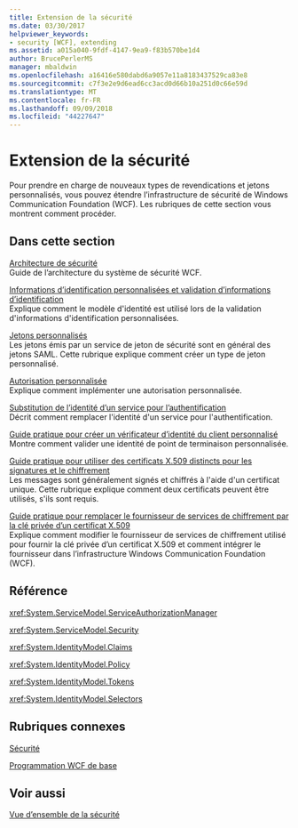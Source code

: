 ```yaml
---
title: Extension de la sécurité
ms.date: 03/30/2017
helpviewer_keywords:
- security [WCF], extending
ms.assetid: a015a040-9fdf-4147-9ea9-f83b570be1d4
author: BrucePerlerMS
manager: mbaldwin
ms.openlocfilehash: a16416e580dabd6a9057e11a8183437529ca83e8
ms.sourcegitcommit: c7f3e2e9d6ead6cc3acd0d66b10a251d0c66e59d
ms.translationtype: MT
ms.contentlocale: fr-FR
ms.lasthandoff: 09/09/2018
ms.locfileid: "44227647"
---
```

# <a name="extending-security"></a>Extension de la sécurité
Pour prendre en charge de nouveaux types de revendications et jetons personnalisés, vous pouvez étendre l’infrastructure de sécurité de Windows Communication Foundation (WCF). Les rubriques de cette section vous montrent comment procéder.  
  
## <a name="in-this-section"></a>Dans cette section  
 [Architecture de sécurité](https://msdn.microsoft.com/library/16593476-d36a-408d-808c-ae6fd483e28f)  
 Guide de l’architecture du système de sécurité WCF.  
  
 [Informations d’identification personnalisées et validation d’informations d’identification](../../../../docs/framework/wcf/extending/custom-credential-and-credential-validation.md)  
 Explique comment le modèle d'identité est utilisé lors de la validation d'informations d'identification personnalisées.  
  
 [Jetons personnalisés](../../../../docs/framework/wcf/extending/custom-tokens.md)  
 Les jetons émis par un service de jeton de sécurité sont en général des jetons SAML. Cette rubrique explique comment créer un type de jeton personnalisé.  
  
 [Autorisation personnalisée](../../../../docs/framework/wcf/extending/custom-authorization.md)  
 Explique comment implémenter une autorisation personnalisée.  
  
 [Substitution de l’identité d’un service pour l’authentification](../../../../docs/framework/wcf/extending/overriding-the-identity-of-a-service-for-authentication.md)  
 Décrit comment remplacer l'identité d'un service pour l'authentification.  
  
 [Guide pratique pour créer un vérificateur d’identité du client personnalisé](../../../../docs/framework/wcf/extending/how-to-create-a-custom-client-identity-verifier.md)  
 Montre comment valider une identité de point de terminaison personnalisée.  
  
 [Guide pratique pour utiliser des certificats X.509 distincts pour les signatures et le chiffrement](../../../../docs/framework/wcf/extending/how-to-use-separate-x-509-certificates-for-signing-and-encryption.md)  
 Les messages sont généralement signés et chiffrés à l'aide d'un certificat unique. Cette rubrique explique comment deux certificats peuvent être utilisés, s'ils sont requis.  
  
 [Guide pratique pour remplacer le fournisseur de services de chiffrement par la clé privée d’un certificat X.509](../../../../docs/framework/wcf/extending/change-cryptographic-provider-x509-certificate-private-key.md)  
 Explique comment modifier le fournisseur de services de chiffrement utilisé pour fournir la clé privée d’un certificat X.509 et comment intégrer le fournisseur dans l’infrastructure Windows Communication Foundation (WCF).  
  
## <a name="reference"></a>Référence  
 <xref:System.ServiceModel.ServiceAuthorizationManager>  
  
 <xref:System.ServiceModel.Security>  
  
 <xref:System.IdentityModel.Claims>  
  
 <xref:System.IdentityModel.Policy>  
  
 <xref:System.IdentityModel.Tokens>  
  
 <xref:System.IdentityModel.Selectors>  
  
## <a name="related-sections"></a>Rubriques connexes  
 [Sécurité](../../../../docs/framework/wcf/feature-details/security.md)  
  
 [Programmation WCF de base](../../../../docs/framework/wcf/basic-wcf-programming.md)  
  
## <a name="see-also"></a>Voir aussi  
 [Vue d’ensemble de la sécurité](../../../../docs/framework/wcf/feature-details/security-overview.md)
